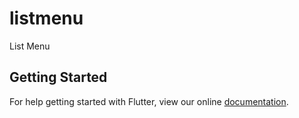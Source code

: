 # listmenu

List Menu

## Getting Started

For help getting started with Flutter, view our online
[documentation](https://flutter.io/).
